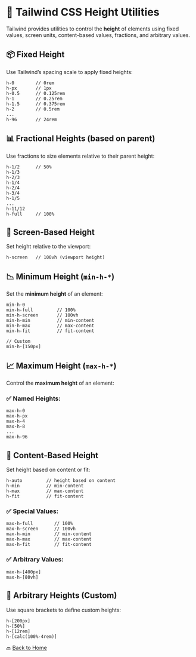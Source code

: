 # 📏 Tailwind CSS Height Utilities

Tailwind provides utilities to control the **height** of elements using fixed values, screen units, content-based values, fractions, and arbitrary values.



## 📦 Fixed Height

Use Tailwind’s spacing scale to apply fixed heights:

```
h-0        // 0rem
h-px       // 1px
h-0.5      // 0.125rem
h-1        // 0.25rem
h-1.5      // 0.375rem
h-2        // 0.5rem
...
h-96       // 24rem
```



## 📊 Fractional Heights (based on parent)

Use fractions to size elements relative to their parent height:

```
h-1/2      // 50%
h-1/3
h-2/3
h-1/4
h-2/4
h-3/4
h-1/5
...
h-11/12
h-full     // 100%
```



## 📱 Screen-Based Height

Set height relative to the viewport:

```
h-screen   // 100vh (viewport height)
```



## 📉 Minimum Height (`min-h-*`)

Set the **minimum height** of an element:

```
min-h-0
min-h-full         // 100%
min-h-screen       // 100vh
min-h-min          // min-content
min-h-max          // max-content
min-h-fit          // fit-content

// Custom
min-h-[150px]
```


## 📈 Maximum Height (`max-h-*`)

Control the **maximum height** of an element:

### ✅ Named Heights:

```
max-h-0
max-h-px
max-h-4
max-h-8
...
max-h-96
```

## 💬 Content-Based Height

Set height based on content or fit:

```
h-auto         // height based on content
h-min          // min-content
h-max          // max-content
h-fit          // fit-content
```

### ✅ Special Values:

```
max-h-full        // 100%
max-h-screen      // 100vh
max-h-min         // min-content
max-h-max         // max-content
max-h-fit         // fit-content
```

### ✅ Arbitrary Values:

```
max-h-[400px]
max-h-[80vh]
```

## 🧪 Arbitrary Heights (Custom)

Use square brackets to define custom heights:

```
h-[200px]
h-[50%]
h-[12rem]
h-[calc(100%-4rem)]
```


🔙 [Back to Home](../README.md)
